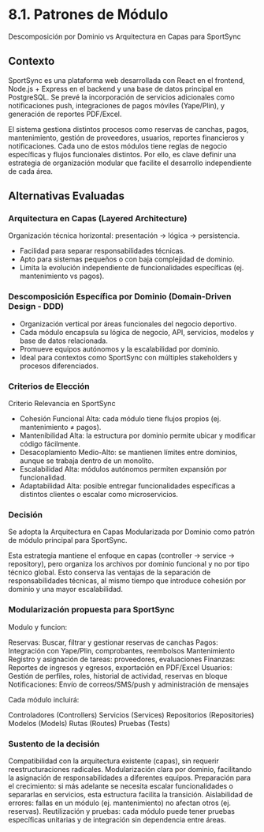 # 8.1. Patrones de Módulo
Descomposición por Dominio vs Arquitectura en Capas para SportSync

## Contexto
SportSync es una plataforma web desarrollada con React en el frontend, Node.js + Express en el backend y una base de datos principal en PostgreSQL. Se prevé la incorporación de servicios adicionales como notificaciones push, integraciones de pagos móviles (Yape/Plin), y generación de reportes PDF/Excel.

El sistema gestiona distintos procesos como reservas de canchas, pagos, mantenimiento, gestión de proveedores, usuarios, reportes financieros y notificaciones. Cada uno de estos módulos tiene reglas de negocio específicas y flujos funcionales distintos. Por ello, es clave definir una estrategia de organización modular que facilite el desarrollo independiente de cada área.

## Alternativas Evaluadas
### Arquitectura en Capas (Layered Architecture)

Organización técnica horizontal: presentación → lógica → persistencia.

- Facilidad para separar responsabilidades técnicas.
- Apto para sistemas pequeños o con baja complejidad de dominio.
- Limita la evolución independiente de funcionalidades específicas (ej. mantenimiento vs pagos).

### Descomposición Específica por Dominio (Domain-Driven Design - DDD)

- Organización vertical por áreas funcionales del negocio deportivo.
- Cada módulo encapsula su lógica de negocio, API, servicios, modelos y base de datos relacionada.
- Promueve equipos autónomos y la escalabilidad por dominio.
- Ideal para contextos como SportSync con múltiples stakeholders y procesos diferenciados.


### Criterios de Elección 

Criterio	Relevancia en SportSync
- Cohesión Funcional	Alta: cada módulo tiene flujos propios (ej. mantenimiento ≠ pagos).
- Mantenibilidad	Alta: la estructura por dominio permite ubicar y modificar código fácilmente.
- Desacoplamiento	Medio-Alto: se mantienen límites entre dominios, aunque se trabaja dentro de un monolito.
- Escalabilidad	Alta: módulos autónomos permiten expansión por funcionalidad.
- Adaptabilidad	Alta: posible entregar funcionalidades específicas a distintos clientes o escalar como microservicios.

### Decisión 
Se adopta la Arquitectura en Capas Modularizada por Dominio como patrón de módulo principal para SportSync.

Esta estrategia mantiene el enfoque en capas (controller → service → repository), pero organiza los archivos por dominio funcional y no por tipo técnico global. Esto conserva las ventajas de la separación de responsabilidades técnicas, al mismo tiempo que introduce cohesión por dominio y una mayor escalabilidad.

### Modularización propuesta para SportSync 

Modulo y funcion: 

Reservas: 	Buscar, filtrar y gestionar reservas de canchas
Pagos: 	Integración con Yape/Plin, comprobantes, reembolsos
Mantenimiento	Registro y asignación de tareas: proveedores, evaluaciones
Finanzas: Reportes de ingresos y egresos, exportación en PDF/Excel
Usuarios: Gestión de perfiles, roles, historial de actividad, reservas en bloque
Notificaciones: Envío de correos/SMS/push y administración de mensajes

Cada módulo incluirá:

Controladores (Controllers)
Servicios (Services)
Repositorios (Repositories)
Modelos (Models)
Rutas (Routes)
Pruebas (Tests)

### Sustento de la decisión 

Compatibilidad con la arquitectura existente (capas), sin requerir reestructuraciones radicales.
Modularización clara por dominio, facilitando la asignación de responsabilidades a diferentes equipos.
Preparación para el crecimiento: si más adelante se necesita escalar funcionalidades o separarlas en servicios, esta estructura facilita la transición.
Aislabilidad de errores: fallas en un módulo (ej. mantenimiento) no afectan otros (ej. reservas).
Reutilización y pruebas: cada módulo puede tener pruebas específicas unitarias y de integración sin dependencia entre áreas.
